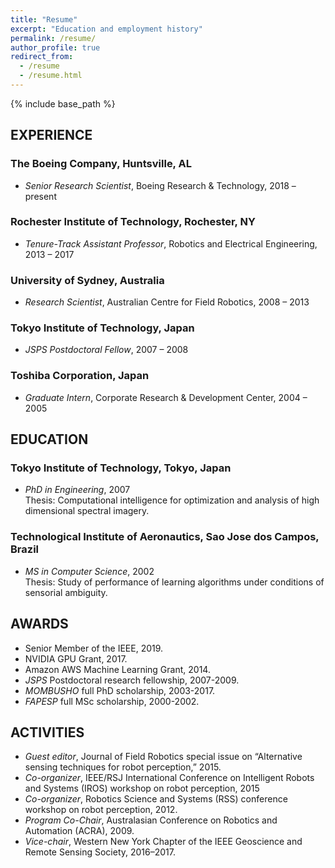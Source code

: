 ```yaml
---
title: "Resume"
excerpt: "Education and employment history"
permalink: /resume/
author_profile: true
redirect_from:
  - /resume
  - /resume.html
---
```


{% include base_path %}

## EXPERIENCE

### The Boeing Company, Huntsville, AL
* *Senior Research Scientist*, Boeing Research & Technology, 2018 – present

### Rochester Institute of Technology, Rochester, NY
* *Tenure-Track Assistant Professor*,  Robotics and Electrical Engineering, 2013 – 2017

### University of Sydney, Australia
* *Research Scientist*, Australian Centre for Field Robotics, 2008 – 2013

### Tokyo Institute of Technology, Japan
* *JSPS Postdoctoral Fellow*, 2007 – 2008

### Toshiba Corporation, Japan
* *Graduate Intern*, Corporate Research & Development Center, 2004 – 2005

## EDUCATION

### Tokyo Institute of Technology, Tokyo, Japan
* *PhD in Engineering*, 2007  
Thesis: Computational intelligence for optimization and analysis of high dimensional spectral imagery.  

### Technological Institute of Aeronautics, Sao Jose dos Campos, Brazil
* *MS in Computer Science*, 2002  
Thesis: Study of performance of learning algorithms under conditions of sensorial ambiguity.  


## AWARDS
* Senior Member of the IEEE, 2019. 
* NVIDIA GPU Grant, 2017. 
* Amazon AWS Machine Learning Grant, 2014.  
* *JSPS* Postdoctoral research fellowship, 2007-2009.
* *MOMBUSHO* full PhD scholarship, 2003-2017.
* *FAPESP* full MSc scholarship, 2000-2002.

## ACTIVITIES

* *Guest editor*, Journal of Field Robotics special issue on “Alternative sensing techniques for robot perception,” 2015.
* *Co-organizer*, IEEE/RSJ International Conference on Intelligent Robots and Systems (IROS) workshop on robot perception, 2015
* *Co-organizer*, Robotics Science and Systems (RSS) conference workshop on robot perception, 2012.
* *Program Co-Chair*, Australasian Conference on Robotics and Automation (ACRA), 2009.
* *Vice-chair*, Western New York Chapter of the IEEE Geoscience and Remote Sensing Society, 2016–2017. 
